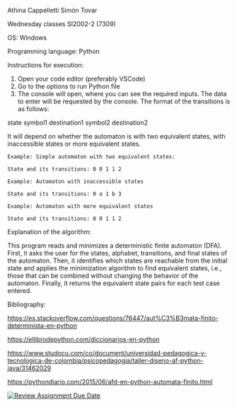 Athina Cappelletti
Simón Tovar

Wednesday classes SI2002-2 (7309)

OS: Windows

Programming language: Python

Instructions for execution:

1) Open your code editor (preferably VSCode)
2) Go to the options to run Python file
3) The console will open, where you can see the required inputs.
The data to enter will be requested by the console.
The format of the transitions is as follows:

  state symbol1 destination1 symbol2 destination2
  
It will depend on whether the automaton is with two equivalent states,
with inaccessible states or more equivalent states.

    Example: Simple automaton with two equivalent states:
    
    State and its transitions: 0 0 1 1 2
    
    Example: Automaton with inaccessible states
    
    State and its transitions: 0 a 1 b 3
    
    Example: Automaton with more equivalent states
    
    State and its transitions: 0 0 1 1 2

Explanation of the algorithm:

This program reads and minimizes a deterministic finite automaton (DFA). First, it asks the user for the states, alphabet, transitions, and final states of the automaton. Then, it identifies which states are reachable from the initial state and applies the minimization algorithm to find equivalent states, i.e., those that can be combined without changing the behavior of the automaton. Finally, it returns the equivalent state pairs for each test case entered.

Bibliography:

https://es.stackoverflow.com/questions/76447/aut%C3%B3mata-finito-determinista-en-python

https://ellibrodepython.com/diccionarios-en-python

https://www.studocu.com/co/document/universidad-pedagogica-y-tecnologica-de-colombia/psicopedagogia/taller-diseno-af-python-java/31462029

https://pythondiario.com/2015/06/afd-en-python-automata-finito.html


[![Review Assignment Due Date](https://classroom.github.com/assets/deadline-readme-button-22041afd0340ce965d47ae6ef1cefeee28c7c493a6346c4f15d667ab976d596c.svg)](https://classroom.github.com/a/95BWY5mA)
